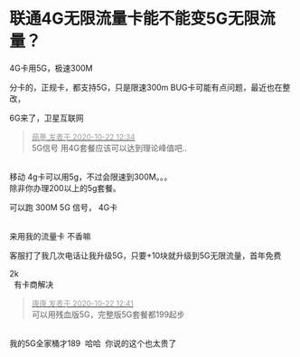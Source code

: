 # 联通4G无限流量卡能不能变5G无限流量？


4G卡用5G，极速300M

分卡的，正规卡，都支持5G，只是限速300m BUG卡可能有点问题，最近也在整改，

6G来了，卫星互联网

<div class="quote"><blockquote><font size="2"><a href="https://www.hostloc.com/forum.php?mod=redirect&amp;goto=findpost&amp;pid=9335447&amp;ptid=757112" target="_blank"><font color="#999999">萌墨 发表于 2020-10-22 12:34</font></a></font><br />
5G信号 用4G套餐应该可以达到理论峰值吧..</blockquote></div><br />
移动 4g卡可以用5g，不过会限速到300M。。。<br />
除非你办理200以上的5g套餐。

可以跑 300M 5G 信号， 4G卡

<img id="aimg_V8Ku8" onclick="zoom(this, this.src, 0, 0, 0)" class="zoom" src="https://img.kancloud.cn/bd/47/bd47098bffbdc37d63012c73a08d4fcc_800x800.jpg" onmouseover="img_onmouseoverfunc(this)" onload="thumbImg(this)" border="0" alt="" /><br />
<br />
来用我的流量卡 不香嘛<img src="static/image/smiley/default/lol.gif" smilieid="12" border="0" alt="" />

客服打了我几次电话让我升级5G，只要+10块就升级到5G无限流量，首年免费

2k<br />
&nbsp;&nbsp;有卡商解决

<div class="quote"><blockquote><font size="2"><a href="https://www.hostloc.com/forum.php?mod=redirect&amp;goto=findpost&amp;pid=9335470&amp;ptid=757112" target="_blank"><font color="#999999">康康 发表于 2020-10-22 12:41</font></a></font><br />
可以用残血版5G，完整版5G套餐都199起步</blockquote></div><br />
我的5G全家桶才189&nbsp;&nbsp;哈哈&nbsp;&nbsp;你说的这个也太贵了
